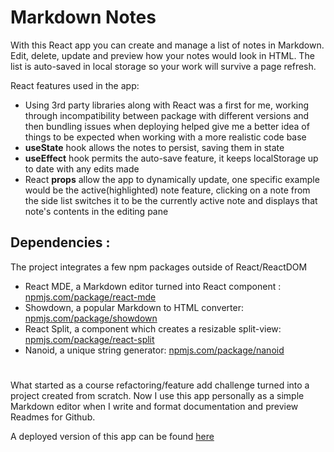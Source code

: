 # Markdown Notes

With this React app you can create and manage a list of notes in Markdown. Edit, delete, update and preview how your notes would look in HTML.
The list is auto-saved in local storage so your work will survive a page refresh.

React features used in the app:
- Using 3rd party libraries along with React was a first for me, working through incompatibility between package with different versions and then bundling issues when deploying helped give me a better idea of things to be expected when working with a more realistic code base
- **useState** hook allows the notes to persist, saving them in state
- **useEffect** hook permits the auto-save feature, it keeps localStorage up to date with any edits made
- React **props** allow the app to dynamically update, one specific example would be the active(highlighted) note feature, clicking on a note from the side list switches it to be the currently active note and displays that note's contents in the editing pane 
 

## Dependencies :

The project integrates a few npm packages outside of React/ReactDOM

-   React MDE, a Markdown editor turned into React component : [npmjs.com/package/react-mde](https://www.npmjs.com/package/react-mde)
-   Showdown, a popular Markdown to HTML converter: [npmjs.com/package/showdown](https://www.npmjs.com/package/showdown)
-   React Split, a component which creates a resizable split-view: [npmjs.com/package/react-split](https://www.npmjs.com/package/react-split)
-   Nanoid, a unique string generator: [npmjs.com/package/nanoid](https://www.npmjs.com/package/nanoid)


# 

What started as a course refactoring/feature add challenge turned into a project created from scratch. Now I use this app personally as a simple Markdown editor when I write and format documentation and preview Readmes for Github.

A deployed version of this app can be found [here](https://react-markdown-notes.netlify.app/)
